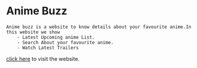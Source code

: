 # Anime Buzz
    Anime buzz is a website to know details about your favourite anime.In this website we show
        - Latest Upcoming anime List.
        - Search About your favourite anime.
        - Watch Latest Trailers
   
 [click here](http://animebuzz.herokuapp.com) to visit the website.
